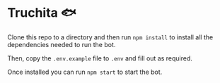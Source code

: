 # Truchita 🐟

Clone this repo to a directory and then run `npm install` to install all the dependencies needed to run the bot.

Then, copy the `.env.example` file to `.env` and fill out as required.

Once installed you can run `npm start` to start the bot.

